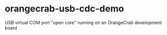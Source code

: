 # orangecrab-usb-cdc-demo
USB virtual COM port "open core" running on an OrangeCrab development board
